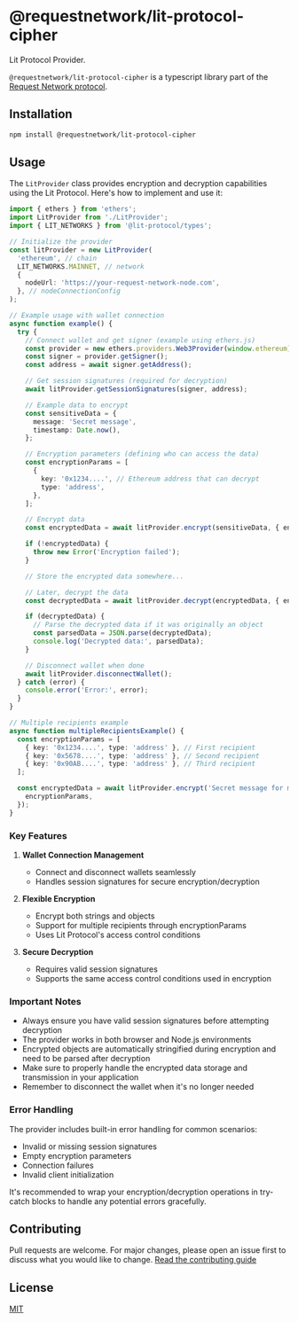 # @requestnetwork/lit-protocol-cipher

Lit Protocol Provider.

`@requestnetwork/lit-protocol-cipher` is a typescript library part of the [Request Network protocol](https://github.com/RequestNetwork/requestNetwork).

## Installation

```bash
npm install @requestnetwork/lit-protocol-cipher
```

## Usage

The `LitProvider` class provides encryption and decryption capabilities using the Lit Protocol. Here's how to implement and use it:

```typescript
import { ethers } from 'ethers';
import LitProvider from './LitProvider';
import { LIT_NETWORKS } from '@lit-protocol/types';

// Initialize the provider
const litProvider = new LitProvider(
  'ethereum', // chain
  LIT_NETWORKS.MAINNET, // network
  {
    nodeUrl: 'https://your-request-network-node.com',
  }, // nodeConnectionConfig
);

// Example usage with wallet connection
async function example() {
  try {
    // Connect wallet and get signer (example using ethers.js)
    const provider = new ethers.providers.Web3Provider(window.ethereum);
    const signer = provider.getSigner();
    const address = await signer.getAddress();

    // Get session signatures (required for decryption)
    await litProvider.getSessionSignatures(signer, address);

    // Example data to encrypt
    const sensitiveData = {
      message: 'Secret message',
      timestamp: Date.now(),
    };

    // Encryption parameters (defining who can access the data)
    const encryptionParams = [
      {
        key: '0x1234....', // Ethereum address that can decrypt
        type: 'address',
      },
    ];

    // Encrypt data
    const encryptedData = await litProvider.encrypt(sensitiveData, { encryptionParams });

    if (!encryptedData) {
      throw new Error('Encryption failed');
    }

    // Store the encrypted data somewhere...

    // Later, decrypt the data
    const decryptedData = await litProvider.decrypt(encryptedData, { encryptionParams });

    if (decryptedData) {
      // Parse the decrypted data if it was originally an object
      const parsedData = JSON.parse(decryptedData);
      console.log('Decrypted data:', parsedData);
    }

    // Disconnect wallet when done
    await litProvider.disconnectWallet();
  } catch (error) {
    console.error('Error:', error);
  }
}

// Multiple recipients example
async function multipleRecipientsExample() {
  const encryptionParams = [
    { key: '0x1234....', type: 'address' }, // First recipient
    { key: '0x5678....', type: 'address' }, // Second recipient
    { key: '0x90AB....', type: 'address' }, // Third recipient
  ];

  const encryptedData = await litProvider.encrypt('Secret message for multiple recipients', {
    encryptionParams,
  });
}
```

### Key Features

1. **Wallet Connection Management**

   - Connect and disconnect wallets seamlessly
   - Handles session signatures for secure encryption/decryption

2. **Flexible Encryption**

   - Encrypt both strings and objects
   - Support for multiple recipients through encryptionParams
   - Uses Lit Protocol's access control conditions

3. **Secure Decryption**
   - Requires valid session signatures
   - Supports the same access control conditions used in encryption

### Important Notes

- Always ensure you have valid session signatures before attempting decryption
- The provider works in both browser and Node.js environments
- Encrypted objects are automatically stringified during encryption and need to be parsed after decryption
- Make sure to properly handle the encrypted data storage and transmission in your application
- Remember to disconnect the wallet when it's no longer needed

### Error Handling

The provider includes built-in error handling for common scenarios:

- Invalid or missing session signatures
- Empty encryption parameters
- Connection failures
- Invalid client initialization

It's recommended to wrap your encryption/decryption operations in try-catch blocks to handle any potential errors gracefully.

## Contributing

Pull requests are welcome. For major changes, please open an issue first to discuss what you would like to change.
[Read the contributing guide](/CONTRIBUTING.md)

## License

[MIT](/LICENSE)
